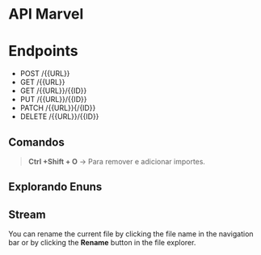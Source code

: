# API Marvel




# Endpoints

 - POST /{{URL}}
 - GET /{{URL}}
 - GET /{{URL}}/{{ID}}
 - PUT /{{URL}}/{{ID}}
 - PATCH /{{URL}}{/{ID}}
 - DELETE /{{URL}}/{{ID}}

## Comandos

    

> **Ctrl +Shift + O** -> Para remover e adicionar importes.

## Explorando Enuns



## Stream

You can rename the current file by clicking the file name in the navigation bar or by clicking the **Rename** button in the file explorer.




